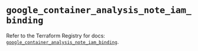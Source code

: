 # `google_container_analysis_note_iam_binding`

Refer to the Terraform Registry for docs: [`google_container_analysis_note_iam_binding`](https://registry.terraform.io/providers/hashicorp/google/6.2.0/docs/resources/container_analysis_note_iam_binding).
